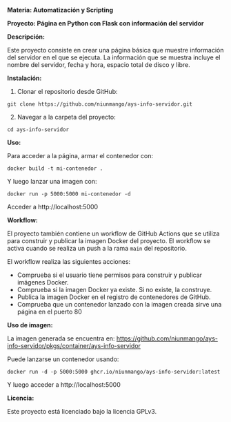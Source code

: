 
**Materia: Automatización y Scripting**

**Proyecto:
   Página en Python con Flask con información del servidor**

**Descripción:**

Este proyecto consiste en crear una página básica que muestre información del servidor en el que se ejecuta. La información que se muestra incluye el nombre del servidor, fecha y hora, espacio total de disco y libre.

**Instalación:**

1. Clonar el repositorio desde GitHub:

```
git clone https://github.com/niunmango/ays-info-servidor.git
```

2. Navegar a la carpeta del proyecto:

```
cd ays-info-servidor
```

**Uso:**

Para acceder a la página, armar el contenedor con:

```
docker build -t mi-contenedor .
```

Y luego lanzar una imagen con:

```
docker run -p 5000:5000 mi-contenedor -d
```

Acceder a http://localhost:5000

**Workflow:**

El proyecto también contiene un workflow de GitHub Actions que se utiliza para construir y publicar la imagen Docker del proyecto. El workflow se activa cuando se realiza un push a la rama `main` del repositorio.

El workflow realiza las siguientes acciones:

* Comprueba si el usuario tiene permisos para construir y publicar imágenes Docker.
* Comprueba si la imagen Docker ya existe. Si no existe, la construye.
* Publica la imagen Docker en el registro de contenedores de GitHub.
* Comprueba que un contenedor lanzado con la imagen creada sirve una página en el puerto 80

**Uso de imagen:**

La imagen generada se encuentra en: https://github.com/niunmango/ays-info-servidor/pkgs/container/ays-info-servidor

Puede lanzarse un contenedor usando:

```
docker run -d -p 5000:5000 ghcr.io/niunmango/ays-info-servidor:latest
```

Y luego acceder a http://localhost:5000

**Licencia:**

Este proyecto está licenciado bajo la licencia GPLv3.